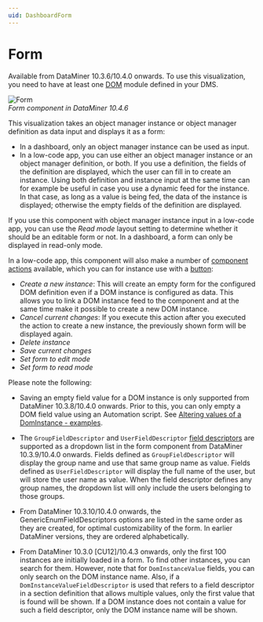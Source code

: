 ```yaml
---
uid: DashboardForm
---
```


# Form

Available from DataMiner 10.3.6/10.4.0 onwards.<!-- RN 36124 --> To use this visualization, you need to have at least one [DOM](xref:DOM) module defined in your DMS.

![Form](~/user-guide/images/Form.png)<br>*Form component in DataMiner 10.4.6*

This visualization takes an object manager instance or object manager definition as data input and displays it as a form:

- In a dashboard, only an object manager instance can be used as input.
- In a low-code app, you can use either an object manager instance or an object manager definition, or both. If you use a definition, the fields of the definition are displayed, which the user can fill in to create an instance. Using both definition and instance input at the same time can for example be useful in case you use a dynamic feed for the instance. In that case, as long as a value is being fed, the data of the instance is displayed; otherwise the empty fields of the definition are displayed.

If you use this component with object manager instance input in a low-code app, you can use the *Read mode* layout setting to determine whether it should be an editable form or not. In a dashboard, a form can only be displayed in read-only mode.

In a low-code app, this component will also make a number of [component actions](xref:LowCodeApps_event_config) available, which you can for instance use with a [button](xref:DashboardButton):

- *Create a new instance*: This will create an empty form for the configured DOM definition even if a DOM instance is configured as data. This allows you to link a DOM instance feed to the component and at the same time make it possible to create a new DOM instance.
- *Cancel current changes*: If you execute this action after you executed the action to create a new instance, the previously shown form will be displayed again.
- *Delete instance*
- *Save current changes*
- *Set form to edit mode*
- *Set form to read mode*

Please note the following:

- Saving an empty field value for a DOM instance is only supported from DataMiner 10.3.8/10.4.0 onwards<!-- RN 36276 -->. Prior to this, you can only empty a DOM field value using an Automation script. See [Altering values of a DomInstance - examples](xref:DOM_Altering_values_of_a_DomInstance).

- The `GroupFieldDescriptor` and `UserFieldDescriptor` [field descriptors](xref:DOM_SectionDefinition#fielddescriptor) are supported as a dropdown list in the form component from DataMiner 10.3.9/10.4.0 onwards<!-- RN 36556 -->. Fields defined as `GroupFieldDescriptor` will display the group name and use that same group name as value. Fields defined as `UserFieldDescriptor` will display the full name of the user, but will store the user name as value. When the field descriptor defines any group names, the dropdown list will only include the users belonging to those groups.

- From DataMiner 10.3.10/10.4.0 onwards<!-- RN 37007 -->, the GenericEnumFieldDescriptors options are listed in the same order as they are created, for optimal customizability of the form. In earlier DataMiner versions, they are ordered alphabetically.

- From DataMiner 10.3.0 [CU12]/10.4.3 onwards<!-- RN 37546 -->, only the first 100 instances are initially loaded in a form. To find other instances, you can search for them. However, note that for `DomInstanceValue` fields, you can only search on the DOM instance name. Also, if a `DomInstanceValueFieldDescriptor` is used that refers to a field descriptor in a section definition that allows multiple values, only the first value that is found will be shown. If a DOM instance does not contain a value for such a field descriptor, only the DOM instance name will be shown.
